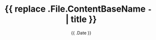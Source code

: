 ---
title: '{{ replace .File.ContentBaseName `-` ` ` | title }}'
date: '{{ .Date }}'
description: 
# **Stack** theme specific front matter
tags: []
categories: []
image: 
---